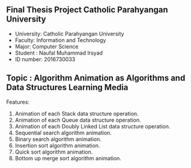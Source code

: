 ## Final Thesis Project Catholic Parahyangan University

- University: Catholic Parahyangan University
- Faculty: Information and Technology
- Major: Computer Science
- Student : Naufal Muhammad Irsyad
- ID number: 2016730033

## Topic : Algorithm Animation as Algorithms and Data Structures Learning Media

Features:

1. Animation of each Stack data structure operation.
2. Animation of each Queue data structure operation.
3. Animation of each Doubly Linked List data structure operation.
4. Sequential search algorithm animation.
5. Binary search algorithm animation.
6. Insertion sort algorithm animation.
7. Quick sort algorithm animation.
8. Bottom up merge sort algorithm animation.
